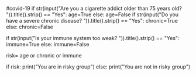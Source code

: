 #covid-19
if str(input("Are you a cigarette addict older than 75 years old? ")).title().strip() == "Yes":
age=True
else:
age=False
if str(input("Do you have a severe chronic disease? ")).title().strip() == "Yes":
chronic=True
else:
chronic=False

if str(input("Is your immune system too weak? ")).title().strip() == "Yes":
immune=True
else:
immune=False

risk= age or chronic or immune

if risk:
print("You are in risky group")
else:
print("You are not in risky group")
